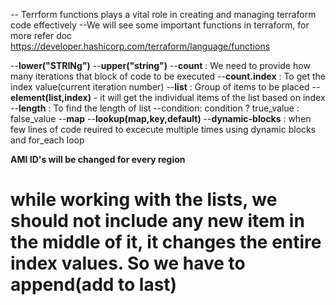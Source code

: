-- Terrform functions plays a vital role in creating and managing terraform code effectively
--We will see some important functions in terraform, for more refer doc https://developer.hashicorp.com/terraform/language/functions

--**lower("STRINg")**
--**upper("string")**
--**count** : We need to provide how many iterations that block of code to be executed
--**count.index** : To get the index value(current iteration number)
--**list** : Group of items to be placed
--**element(list,index)** - it will get the individual items of the list based on index
--**length** : To find the length of list
--condition:  condition ? true_value : false_value
--**map**
--**lookup(map,key,default)**
--**dynamic-blocks** : when few lines of code reuired to excecute multiple times using dynamic blocks and for_each loop


**AMI ID's will be changed for every region**
# while working with the lists, we should not include any new item in the middle of it, it changes the entire index values. So we have to append(add to last)